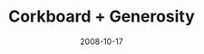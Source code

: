 ---
layout: media
category: media
title: "Corkboard + Generosity"
date: 2008-10-17
description: "See how a Consumed group used the Corkboard to connect with people in need."
tag: 
 - corkboard
 - generosity
 - consumed
yt-video-id: "ZX5KNb4hREw"
video: "http://s3.amazonaws.com/crossroads-media/other-media/video/corkboard-vid.mp4"
video-poster: "http://s3.amazonaws.com/crossroads-media/images/corkboardvid-still.jpg"
---